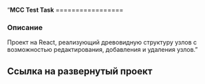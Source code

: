 “**MCC Test Task** ================= 
### Описание 
Проект на React, реализующий древовидную структуру узлов с возможностью редактирования, добавления и удаления узлов.”

## Ссылка на развернутый проект 
